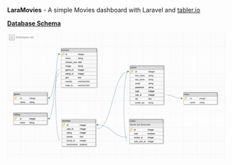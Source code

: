 **LaraMovies** - A simple Movies dashboard with Laravel and [tabler.io]()

<u>**Database Schema**</u> 

![](laramovies-schema.png)



 

